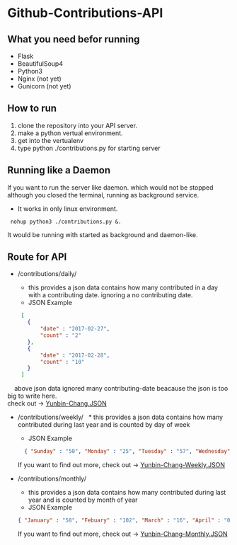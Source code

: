 # Github-Contributions-API

## What you need befor running

  * Flask
  * BeautifulSoup4
  * Python3
  * Nginx (not yet)
  * Gunicorn (not yet)
  
  
  
## How to run

  1. clone the repository into your API server.
  2. make a python vertual environment.
  3. get into the vertualenv
  4. type python ./contributions.py for starting server
  
  
## Running like a Daemon

  If you want to run the server like daemon. which would not be stopped although you closed the terminal,
  running as background service.
  
  * It works in only linux environment.
  
  ```
   nohup python3 ./contributions.py &.
  ```
  
  It would be running with started as background and daemon-like.
  
## Route for API

  * /contributions/daily/<uname>
    * this provides a json data contains how many contributed in a day with a contributing date.
      ignoring a no contributing date.
    * JSON Example
  
     ```json
      [
        {
            "date" : "2017-02-27",
            "count" : "2"
        },
        {
            "date" : "2017-02-28",
            "count" : "10"
        }
      ]
     ```
     above json data ignored many contributing-date beacause the json is too big to write here.  
     check out -> [Yunbin-Chang.JSON](https://github.com/Yunbin-Chang/Github-Contributions-API/blob/master/Yunbin-Chang.JSON)
     
  * /contributions/weekly/<uname>
    * this provides a json data contains how many contributed during last year and is counted by day of week
    * JSON Example
  
    ```json
      { "Sunday" : "50", "Monday" : "25", "Tuesday" : "57", "Wednesday" : "33", "Thursday" : "14", "Friday" : "15", "Saturday" : "18" }
    ```
    
    If you want to find out more, check out -> [Yunbin-Chang-Weekly.JSON](https://github.com/Yunbin-Chang/Github-Contributions-API/blob/master/Yunbin-Chang-Weekly.JSON)
  
  * /contributions/monthly/<uname>
    * this provides a json data contains how many contributed during last year and is counted by month of year
    * JSON Example
  
    ```json
    { "January" : "58", "Febuary" : "102", "March" : "16", "April" : "0", "May" : "0", "June" : "0", "July" : "2","August" : "6","September" : "0","October" : "8","November" : "17","December" : "10" }
    ```
    
    If you want to find out more, check out -> [Yunbin-Chang-Monthly.JSON](https://github.com/Yunbin-Chang/Github-Contributions-API/blob/master/Yunbin-Chang-Monthly.JSON)
